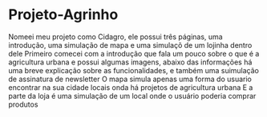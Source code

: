 # Projeto-Agrinho



Nomeei meu projeto como Cidagro, ele possui três páginas, uma introdução, uma simulação de mapa e uma simulaçõ de um lojinha dentro dele
Primeiro comecei com a introdução que fala um pouco sobre o que é a agricultura urbana e possui algumas imagens, abaixo das informações há uma breve explicação sobre as funcionalidades, e também uma suimulação de assinatura de newsletter
O mapa simula apenas uma forma do usuario encontrar na sua cidade locais onda há projetos de agricultura urbana
E a parte da loja é uma simulação de um local onde o usuário poderia comprar produtos

